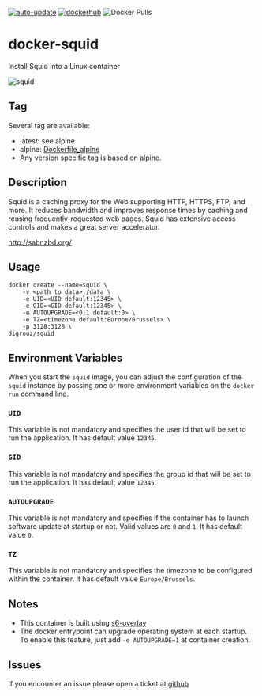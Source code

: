[![auto-update](https://github.com/digrouz/docker-squid/actions/workflows/auto-update.yml/badge.svg)](https://github.com/digrouz/docker-squid/actions/workflows/auto-update.yml)
[![dockerhub](https://github.com/digrouz/docker-squid/actions/workflows/dockerhub.yml/badge.svg)](https://github.com/digrouz/docker-squid/actions/workflows/dockerhub.yml)
![Docker Pulls](https://img.shields.io/docker/pulls/digrouz/squid)

# docker-squid

Install Squid into a Linux container

![squid](https://www.squid-cache.org/Images/img4.jpg)

## Tag
Several tag are available:
* latest: see alpine
* alpine: [Dockerfile_alpine](https://github.com/digrouz/docker-squid/blob/master/Dockerfile_alpine)
* Any version specific tag is based on alpine.

## Description
Squid is a caching proxy for the Web supporting HTTP, HTTPS, FTP, and more. It reduces bandwidth and improves response times by caching and reusing frequently-requested web pages. Squid has extensive access controls and makes a great server accelerator. 

http://sabnzbd.org/

## Usage
    docker create --name=squid \
        -v <path to data>:/data \
        -e UID=<UID default:12345> \
        -e GID=<GID default:12345> \
        -e AUTOUPGRADE=<0|1 default:0> \
        -e TZ=<timezone default:Europe/Brussels> \
        -p 3128:3128 \
    digrouz/squid
        
## Environment Variables

When you start the `squid` image, you can adjust the configuration of the `squid` instance by passing one or more environment variables on the `docker run` command line.

### `UID`

This variable is not mandatory and specifies the user id that will be set to run the application. It has default value `12345`.

### `GID`

This variable is not mandatory and specifies the group id that will be set to run the application. It has default value `12345`.

### `AUTOUPGRADE`

This variable is not mandatory and specifies if the container has to launch software update at startup or not. Valid values are `0` and `1`. It has default value `0`.

### `TZ`

This variable is not mandatory and specifies the timezone to be configured within the container. It has default value `Europe/Brussels`.

## Notes

* This container is built using [s6-overlay](https://github.com/just-containers/s6-overlay)
* The docker entrypoint can upgrade operating system at each startup. To enable this feature, just add `-e AUTOUPGRADE=1` at container creation.

## Issues

If you encounter an issue please open a ticket at [github](https://github.com/digrouz/docker-squid/issues)


